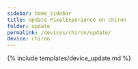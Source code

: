 ```yaml
---
sidebar: home_sidebar
title: Update PixelExperience on chiron
folder: update
permalink: /devices/chiron/update/
device: chiron
---
```

{% include templates/device_update.md %}
